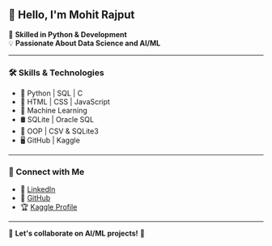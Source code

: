 ## 👋 Hello, I'm Mohit Rajput  

🚀 **Skilled in Python & Development**  
💡 **Passionate About Data Science and AI/ML**

---

### 🛠 Skills & Technologies  
- 🐍 Python | SQL | C  
- 🎨 HTML | CSS | JavaScript  
- 🤖 Machine Learning  
- 🛢️ SQLite | Oracle SQL  
- 📝 OOP | CSV & SQLite3  
- 🖥️ GitHub | Kaggle  

---

### 🔗 Connect with Me  
- 💼 [LinkedIn](https://www.linkedin.com/in/mohit-rajput7780)  
- 📂 [GitHub](https://github.com/mohit-rajput-7780)  
- 🏆 [Kaggle Profile](https://www.kaggle.com/mohitrajput7780)

---

💬 **Let's collaborate on AI/ML projects!** 🚀

